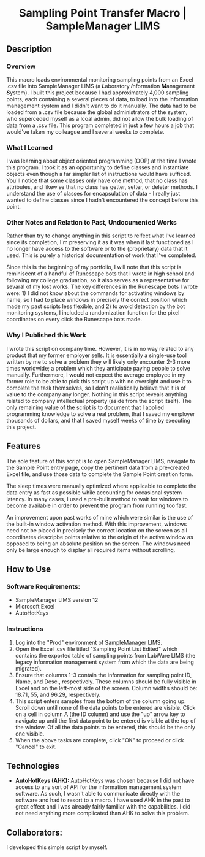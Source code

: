 # <div align="center">Sampling Point Transfer Macro | SampleManager LIMS</div>

## Description
### Overview
This macro loads environmental monitoring sampling points from an Excel .csv file into SampleManager LIMS (a ***L***aboratory ***I***nformation ***M***anagement ***S***ystem). I built this project because I had approximately 4,000 sampling points, each containing a several pieces of data, to load into the information management system and I didn't want to do it manually. The data had to be loaded from a .csv file because the global administrators of the system, who superceded myself as a lcoal admin, did not allow the bulk loading of data from a .csv file. This program completed in just a few hours a job that would've taken my colleague and I several weeks to complete.

### What I Learned
I was learning about object oriented programming (OOP) at the time I wrote this program. I took it as an opportunity to define classes and instantiate objects even though a far simpler list of instructions would have sufficed. You'll notice that some classes only have one method, that no class has attributes, and likewise that no class has getter, setter, or deleter methods. I understand the use of classes for encapsulation of data - I really just wanted to define classes since I hadn't encountered the concept before this point.

### Other Notes and Relation to Past, Undocumented Works
Rather than try to change anything in this script to relfect what I've learned since its completion, I'm preserving it as it was when it last functioned as I no longer have access to the software or to the (proprietary) data that it used. This is purely a historical documentation of work that I've completed.

Since this is the beginning of my portfolio, I will note that this script is reminiscent of a handful of Runescape bots that I wrote in high school and following my college graduation, so it also serves as a representative for sevaral of my lost works. The key differences in the Runescape bots I wrote were: 1) I did not know about the commands for activating windows by name, so I had to place windows in precisely the correct position which made my past scripts less flexible, and 2) to avoid detection by the bot monitoring systems, I included a randomization function for the pixel coordinates on every click the Runescape bots made.

### Why I Published this Work
I wrote this script on company time. However, it is in no way related to any product that my former employer sells. It is essentially a single-use tool written by me to solve a problem they will likely only encounter 2-3 more times worldwide; a problem which they anticipate paying people to solve manually. Furthermore, I would not expect the average employee in my former role to be able to pick this script up with no oversight and use it to complete the task themselves, so I don't realistically believe that it is of value to the company any longer. Nothing in this script reveals anything related to company intellectual property (aside from the script itself). The only remaining value of the script is to document that I applied programming knowledge to solve a real problem, that I saved my employer thousands of dollars, and that I saved myself weeks of time by executing this project.


## Features
The sole feature of this script is to open SampleManager LIMS, navigate to the Sample Point entry page, copy the pertinent data from a pre-created Excel file, and use those data to complete the Sample Point creation form.

The sleep times were manually optimized where applicable to complete the data entry as fast as possible while accounting for occasional system latency. In many cases, I used a pre-built method to wait for windows to become available in order to prevent the program from running too fast.

An improvement upon past works of mine which were similar is the use of the built-in window activation method. With this improvement, windows need not be placed in precisely the correct location on the screen as all coordinates descripbe points relative to the origin of the active window as opposed to being an absolute position on the screen. The windows need only be large enough to display all required items without scrolling.


## How to Use
### Software Requirements:
* SampleManager LIMS version 12
* Microsoft Excel
* AutoHotKeys

### Instructions
1. Log into the "Prod" environment of SampleManager LIMS.
2. Open the Excel .csv file titled "Sampling Point List Edited" which contains the exported table of sampling points from LabWare LIMS (the legacy information management system from which the data are being migrated).
3. Ensure that columns 1-3 contain the information for sampling point ID, Name, and Desc., respectively. These columns should be fully visible in Excel and on the left-most side of the screen. Column widths should be: 18.71, 55, and 96.29, respectively.
4. This script enters samples from the bottom of the column going up. Scroll down until none of the data points to be entered are visible. Click on a cell in column A (the ID column) and use the "up" arrow key to navigate up until the first data point to be entered is visible at the top of the window. Of all the data points to be entered, this should be the only one visible.
5. When the above tasks are complete, click "OK" to proceed or click "Cancel" to exit.


## Technologies
* **AutoHotKeys (AHK):** AutoHotKeys was chosen because I did not have access to any sort of API for the information management system software. As such, I wasn't able to communicate directly with the software and had to resort to a macro. I have used AHK in the past to great effect and I was already fairly familiar with the capabilities. I did not need anything more complicated than AHK to solve this problem.

## Collaborators:
I developed this simple script by myself.
